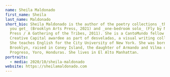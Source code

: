 ```yaml
---
name: Sheila Maldonado
first_name: Sheila
last_name: Maldonado
short_bio: Sheila Maldonado is the author of the poetry collections _that's what
  you get_ (Brooklyn Arts Press, 2021) and _one-bedroom solo_ (Fly by Night
  Press / A Gathering of the Tribes, 2011). She is a CantoMundo fellow and a
  Creative Capital awardee as part of desveladas, a visual writing collective.
  She teaches English for the City University of New York. She was born in
  Brooklyn, raised in Coney Island, the daughter of Armando and Vilma of El
  Progreso, Yoro, Honduras. She lives in El Alto Manhattan.
portraits:
  - media: 2020/10/sheila-maldonado
website: https://sheilamaldonado.com
---
```


